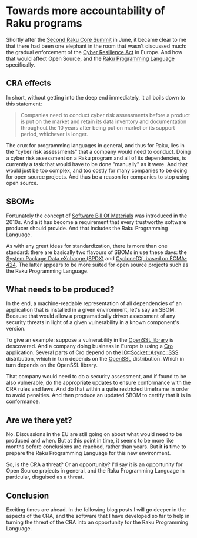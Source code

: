 # Towards more accountability of Raku programs

Shortly after the [Second Raku Core Summit](https://dev.to/lizmat/the-second-raku-core-summit-f99) in June, it became clear to me that there had been one elephant in the room that wasn't discussed much: the gradual enforcement of the [Cyber Resilience Act](https://en.wikipedia.org/wiki/Cyber_Resilience_Act) in Europe. And how that would affect Open Source, and the [Raku Programming Language](htts://raku.org) specifically.

## CRA effects

In short, without getting into the deep end immediately, it all boils down to this statement:

> Companies need to conduct cyber risk assessments before a product is put on the market and retain its data inventory and documentation throughout the 10 years after being put on market or its support period, whichever is longer.

The crux for programming languages in general, and thus for Raku, lies in the "cyber risk assessments" that a company would need to conduct. Doing a cyber risk assessment on a Raku program and all of its dependencies, is currently a task that would have to be done "manually" as it were. And that would just be too complex, and too costly for many companies to be doing for open source projects. And thus be a reason for companies to stop using open source.

## SBOMs

Fortunately the concept of [Software Bill Of Materials](https://en.wikipedia.org/wiki/Software_supply_chain) was introduced in the 2010s. And a it has become a requirement that every trustworthy software producer should provide. And that includes the Raku Programming Language.

As with any great ideas for standardization, there is more than one standard: there are basically two flavours of SBOMs in use these days: the [System Package Data eXchange (SPDX)](https://spdx.dev) and [CycloneDX, based on ECMA-424](https://cyclonedx.org). The latter appears to be more suited for open source projects such as the Raku Programming Language.

## What needs to be produced?

In the end, a machine-readable representation of all dependencies of an application that is installed in a given environment, let's say an SBOM. Because that would allow a programatically driven assessment of any security threats in light of a given vulnerability in a known component's version.

To give an example: suppose a vulnerability in the [OpenSSL library](https://openssl-library.org) is descovered. And a company doing business in Europe is using a [Cro](https://cro.raku.org) application. Several parts of Cro depend on the [IO::Socket::Async::SSS](https://raku.land/zef:raku-community-modules/IO::Socket::Async::SSL) distribution, which in turn depends on the [OpenSSL](https://raku.land/zef:raku-community-modules/OpenSSL) distribution. Which in turn depends on the OpenSSL library.

That company would need to do a security assessment, and if found to be also vulnerable, do the appropriate updates to ensure conformance with the CRA rules and laws. And do that within a quite restricted timeframe in order to avoid penalties. And then produce an updated SBOM to certify that it is in conformance.

## Are we there yet?

No. Discussions in the EU are still going on about what would need to be produced and when. But at this point in time, it seems to be more like months before conclusions are reached, rather than years. But it **is** time to prepare the Raku Programming Language for this new environment.

So, is the CRA a threat? Or an opportunity? I'd say it is an opportunity for Open Source projects in general, and the Raku Programming Language in particular, disguised as a threat.

## Conclusion

Exciting times are ahead. In the following blog posts I will go deeper in the aspects of the CRA, and the software that I have developed so far to help in turning the threat of the CRA into an opportunity for the Raku Programming Language.
